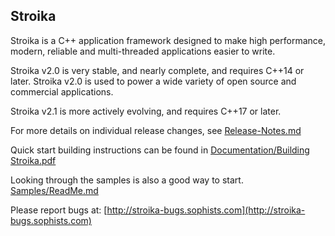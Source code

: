 ﻿Stroika
----------

Stroika is a C++ application framework designed to make high performance, 
modern, reliable and multi-threaded applications easier to write.

Stroika v2.0 is very stable, and nearly complete, and requires C++14 or later. Stroika v2.0 is used to power a wide variety of open source and commercial applications.

Stroika v2.1 is more actively evolving, and requires C++17 or later.

For more details on individual release changes, see
	[Release-Notes.md](Release-Notes.md)

Quick start building instructions can be found in
	[Documentation/Building Stroika.pdf](Documentation/Building%20Stroika.pdf)

Looking through the samples is also a good way to start.
	[Samples/ReadMe.md](Samples/ReadMe.md)

Please report bugs at:
	[http://stroika-bugs.sophists.com](http://stroika-bugs.sophists.com)
